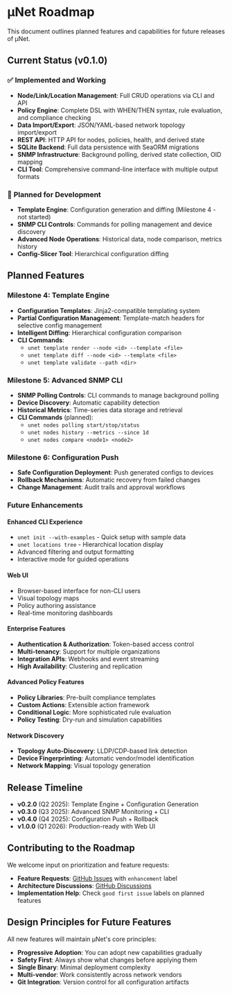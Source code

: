# μNet Roadmap

This document outlines planned features and capabilities for future releases of μNet.

## Current Status (v0.1.0)

### ✅ **Implemented and Working**

- **Node/Link/Location Management**: Full CRUD operations via CLI and API
- **Policy Engine**: Complete DSL with WHEN/THEN syntax, rule evaluation, and compliance checking
- **Data Import/Export**: JSON/YAML-based network topology import/export
- **REST API**: HTTP API for nodes, policies, health, and derived state
- **SQLite Backend**: Full data persistence with SeaORM migrations
- **SNMP Infrastructure**: Background polling, derived state collection, OID mapping
- **CLI Tool**: Comprehensive command-line interface with multiple output formats

### 🚧 **Planned for Development**

- **Template Engine**: Configuration generation and diffing (Milestone 4 - not started)
- **SNMP CLI Controls**: Commands for polling management and device discovery
- **Advanced Node Operations**: Historical data, node comparison, metrics history
- **Config-Slicer Tool**: Hierarchical configuration diffing

## Planned Features

### **Milestone 4: Template Engine**

- **Configuration Templates**: Jinja2-compatible templating system
- **Partial Configuration Management**: Template-match headers for selective config management
- **Intelligent Diffing**: Hierarchical configuration comparison
- **CLI Commands**:
  - `unet template render --node <id> --template <file>`
  - `unet template diff --node <id> --template <file>`
  - `unet template validate --path <dir>`

### **Milestone 5: Advanced SNMP CLI**

- **SNMP Polling Controls**: CLI commands to manage background polling
- **Device Discovery**: Automatic capability detection
- **Historical Metrics**: Time-series data storage and retrieval
- **CLI Commands** (planned):
  - `unet nodes polling start/stop/status`
  - `unet nodes history --metrics --since 1d`
  - `unet nodes compare <node1> <node2>`

### **Milestone 6: Configuration Push**

- **Safe Configuration Deployment**: Push generated configs to devices
- **Rollback Mechanisms**: Automatic recovery from failed changes
- **Change Management**: Audit trails and approval workflows

### **Future Enhancements**

#### **Enhanced CLI Experience**

- `unet init --with-examples` - Quick setup with sample data
- `unet locations tree` - Hierarchical location display
- Advanced filtering and output formatting
- Interactive mode for guided operations

#### **Web UI**

- Browser-based interface for non-CLI users
- Visual topology maps
- Policy authoring assistance
- Real-time monitoring dashboards

#### **Enterprise Features**

- **Authentication & Authorization**: Token-based access control
- **Multi-tenancy**: Support for multiple organizations
- **Integration APIs**: Webhooks and event streaming
- **High Availability**: Clustering and replication

#### **Advanced Policy Features**

- **Policy Libraries**: Pre-built compliance templates
- **Custom Actions**: Extensible action framework
- **Conditional Logic**: More sophisticated rule evaluation
- **Policy Testing**: Dry-run and simulation capabilities

#### **Network Discovery**

- **Topology Auto-Discovery**: LLDP/CDP-based link detection
- **Device Fingerprinting**: Automatic vendor/model identification
- **Network Mapping**: Visual topology generation

## Release Timeline

- **v0.2.0** (Q2 2025): Template Engine + Configuration Generation
- **v0.3.0** (Q3 2025): Advanced SNMP Monitoring + CLI
- **v0.4.0** (Q4 2025): Configuration Push + Rollback
- **v1.0.0** (Q1 2026): Production-ready with Web UI

## Contributing to the Roadmap

We welcome input on prioritization and feature requests:

- **Feature Requests**: [GitHub Issues](https://github.com/bedecarroll/unet/issues) with `enhancement` label
- **Architecture Discussions**: [GitHub Discussions](https://github.com/bedecarroll/unet/discussions)
- **Implementation Help**: Check `good first issue` labels on planned features

## Design Principles for Future Features

All new features will maintain μNet's core principles:

- **Progressive Adoption**: You can adopt new capabilities gradually
- **Safety First**: Always show what changes before applying them
- **Single Binary**: Minimal deployment complexity
- **Multi-vendor**: Work consistently across network vendors
- **Git Integration**: Version control for all configuration artifacts
